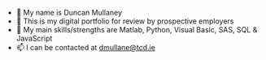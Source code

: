 - 👋 My name is Duncan Mullaney
- 👀 This is my digital portfolio for review by prospective employers
- 🌱 My main skills/strengths are Matlab, Python, Visual Basic, SAS, SQL & JavaScript
- 📫 I can be contacted at dmullane@tcd.ie

<!---
DuncanMullaney1997/DuncanMullaney1997 is a ✨ special ✨ repository because its `README.md` (this file) appears on your GitHub profile.
You can click the Preview link to take a look at your changes.
--->
